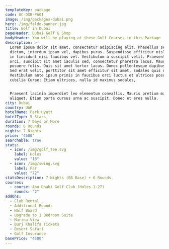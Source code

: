 ```yaml
---
templateKey: package
code: GC-DXB-PA01
image: /img/packages-dubai.png
hero: /img/faldo-banner.jpg
title: Golf in Dubai
pageHeader: Dubai Golf & Shop
bodyHeader: You will be playing at these Golf Courses in this Package
description: >-
  Lorem ipsum dolor sit amet, consectetur adipiscing elit. Phasellus sed erat
  dictum, interdum ipsum vel, dapibus purus. Suspendisse efficitur nisl risus,
  in tincidunt nisi faucibus vel. Vestibulum a suscipit velit. Praesent tellus
  orci, suscipit sit amet iaculis sed, consectetur pharetra lacus. Mauris nec
  posuere felis. Duis sit amet tortor lacus. Donec pellentesque dapibus metus.
  Sed erat velit, porttitor sit amet efficitur sit amet, sodales quis diam.
  Vestibulum ante ipsum primis in faucibus orci luctus et ultrices posuere
  cubilia Curae; Etiam ultrices, nulla id maximus sodales, 


  Praesent lacinia imperdiet leo elementum convallis. Mauris pretium mattis
  aliquet. Etiam porta cursus urna ac suscipit. Donec et eros nulla.
city: Dubai
country: UAE
hotelName: Park Hyatt
hotelType: 5 Stars
duration: 7 Days or More
rounds: 6 Rounds
nights: 7 Nights
price: "4500"
searchable: true
stats:
  - icon: /img/golf_tee.svg
    label: Holes
    value: "18"
  - icon: /img/swing.svg
    label: Par
    value: "72"
statsDescription: 7 Nights (BB Base) + 6 Rounds
courses:
  - course: Abu Dhabi Golf Club (Holes 1-27)
    rounds: "2"
addOns:
  - Club Rental
  - Additional Rounds
  - Half Board
  - Upgrade to 1 Bedroom Suite
  - Marina View
  - Burj Khalifa Tickets
  - Desert Safari
  - Golf Insurance
basePrice: "4500"
---
```

